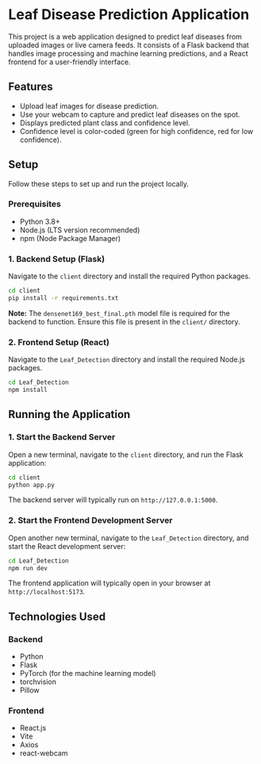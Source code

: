 # Leaf Disease Prediction Application

This project is a web application designed to predict leaf diseases from uploaded images or live camera feeds. It consists of a Flask backend that handles image processing and machine learning predictions, and a React frontend for a user-friendly interface.

## Features

- Upload leaf images for disease prediction.
- Use your webcam to capture and predict leaf diseases on the spot.
- Displays predicted plant class and confidence level.
- Confidence level is color-coded (green for high confidence, red for low confidence).

## Setup

Follow these steps to set up and run the project locally.

### Prerequisites

- Python 3.8+
- Node.js (LTS version recommended)
- npm (Node Package Manager)

### 1. Backend Setup (Flask)

Navigate to the `client` directory and install the required Python packages.

```bash
cd client
pip install -r requirements.txt
```

**Note:** The `densenet169_best_final.pth` model file is required for the backend to function. Ensure this file is present in the `client/` directory.

### 2. Frontend Setup (React)

Navigate to the `Leaf_Detection` directory and install the required Node.js packages.

```bash
cd Leaf_Detection
npm install
```

## Running the Application

### 1. Start the Backend Server

Open a new terminal, navigate to the `client` directory, and run the Flask application:

```bash
cd client
python app.py
```

The backend server will typically run on `http://127.0.0.1:5000`.

### 2. Start the Frontend Development Server

Open another new terminal, navigate to the `Leaf_Detection` directory, and start the React development server:

```bash
cd Leaf_Detection
npm run dev
```

The frontend application will typically open in your browser at `http://localhost:5173`.

## Technologies Used

### Backend
- Python
- Flask
- PyTorch (for the machine learning model)
- torchvision
- Pillow

### Frontend
- React.js
- Vite
- Axios
- react-webcam

